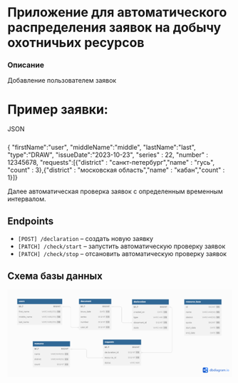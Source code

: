 Приложение для автоматического распределения заявок на добычу охотничьих ресурсов 
============
### Описание

Добавление пользователем заявок 
# Пример заявки:
JSON
#####
{
"firstName":"user",
"middleName":"middle",
"lastName":"last",
"type":"DRAW",
"issueDate":"2023-10-23",
"series" : 22,
"number" : 12345678,
"requests":[{"district" : "санкт-петербург","name" : "гусь", "count" : 3},{"district" : "московская область","name" : "кабан","count" : 1}]}

Далее автоматическая проверка заявок с определенным временным интервалом.

## Endpoints

- `[POST] /declaration` – создать новую заявку
- `[PATCH] /check/start` – запустить автоматическую проверку заявок
- `[PATCH] /check/stop` – отсановить автоматическую проверку заявок

## Схема базы данных
![](Untitled.png)
